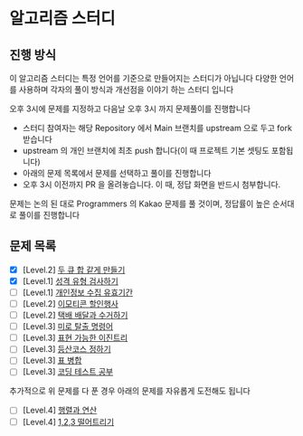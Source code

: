 # 알고리즘 스터디

## 진행 방식

이 알고리즘 스터디는 특정 언어를 기준으로 만들어지는 스터디가 아닙니다
다양한 언어를 사용하며 각자의 풀이 방식과 개선점을 이야기 하는 스터디 입니다

오후 3시에 문제를 지정하고 다음날 오후 3시 까지 문제풀이를 진행합니다

* 스터디 참여자는 해당 Repository 에서 Main 브랜치를 upstream 으로 두고 fork 받습니다
* upstream 의 개인 브랜치에 최초 push 합니다(이 때 프로젝트 기본 셋팅도 포함됩니다)
* 아래의 문제 목록에서 문제를 선택하고 풀이를 진행합니다
* 오후 3시 이전까지 PR 을 올려놓습니다. 이 때, 정답 화면을 반드시 첨부합니다.

문제는 논의 된 대로 Programmers 의 Kakao 문제를 풀 것이며, 정답률이 높은 순서대로 풀이를 진행합니다

## 문제 목록

- [x] [Level.2] [두 큐 합 같게 만들기](https://school.programmers.co.kr/learn/courses/30/lessons/118667)
- [x] [Level.1] [성격 유형 검사하기](https://school.programmers.co.kr/learn/courses/30/lessons/118666)
- [ ] [Level.1] [개인정보 수집 유효기간](https://school.programmers.co.kr/learn/courses/30/lessons/150370)
- [ ] [Level.2] [이모티콘 할인행사](https://school.programmers.co.kr/learn/courses/30/lessons/150368)
- [ ] [Level.2] [택배 배달과 수거하기](https://school.programmers.co.kr/learn/courses/30/lessons/150369)
- [ ] [Level.3] [미로 탈출 명령어](https://school.programmers.co.kr/learn/courses/30/lessons/150365)
- [ ] [Level.3] [표현 가능한 이진트리](https://school.programmers.co.kr/learn/courses/30/lessons/150367)
- [ ] [Level.3] [등산코스 정하기](https://school.programmers.co.kr/learn/courses/30/lessons/118669)
- [ ] [Level.3] [표 병합](https://school.programmers.co.kr/learn/courses/30/lessons/150366)
- [ ] [Level.3] [코딩 테스트 공부](https://school.programmers.co.kr/learn/courses/30/lessons/118668)

추가적으로 위 문제를 다 푼 경우 아래의 문제를 자유롭게 도전해도 됩니다

- [ ] [Level.4] [행렬과 연산](https://school.programmers.co.kr/learn/courses/30/lessons/118670)
- [ ] [Level.4] [1,2,3 떨어트리기](https://school.programmers.co.kr/learn/courses/30/lessons/150364)

